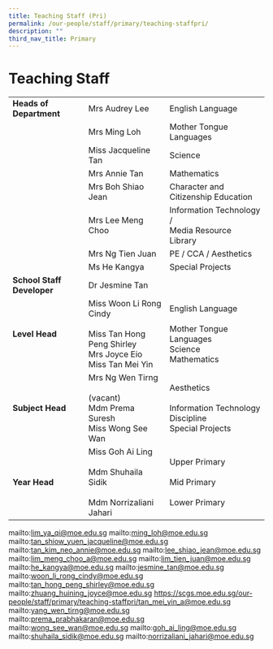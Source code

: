 ```yaml
---
title: Teaching Staff (Pri)
permalink: /our-people/staff/primary/teaching-staffpri/
description: ""
third_nav_title: Primary
---
```

# **Teaching Staff**

| 	| 	|  	|
|---	|---	|---	|
| **Heads of Department** | Mrs Audrey Lee | English Language |
|  	| Mrs Ming Loh 	| Mother Tongue Languages 	|
|  	| Miss Jacqueline Tan 	| Science 	|
|  	| Mrs Annie Tan 	| Mathematics 	|
|  	| Mrs Boh Shiao Jean 	| Character and Citizenship Education 	|
|  	| Mrs Lee Meng Choo 	| Information Technology /<br>Media Resource Library 	|
|  	| Mrs Ng Tien Juan 	| PE / CCA / Aesthetics 	|
|  	| Ms He Kangya 	| Special Projects 	|
| **School Staff Developer** 	| Dr Jesmine Tan 	|  	|
| **Level Head** 	| Miss Woon Li Rong Cindy<br><br>Miss Tan Hong Peng Shirley<br>Mrs Joyce Eio<br>Miss Tan Mei Yin 	| English Language<br><br>Mother Tongue Languages<br>Science<br>Mathematics 	|
| **Subject Head** 	| Mrs Ng Wen Tirng<br><br>(vacant)<br>Mdm Prema Suresh<br>Miss Wong See Wan 	| Aesthetics<br><br>Information Technology<br>Discipline<br>Special Projects 	|
| **Year Head** 	| Miss Goh Ai Ling<br><br>Mdm Shuhaila Sidik<br><br>Mdm Norrizaliani Jahari 	| Upper Primary<br><br>Mid Primary<br><br>Lower Primary 	|



mailto:lim_ya_qi@moe.edu.sg 
mailto:ming_loh@moe.edu.sg
mailto:tan_shiow_yuen_jacqueline@moe.edu.sg
mailto:tan_kim_neo_annie@moe.edu.sg
mailto:lee_shiao_jean@moe.edu.sg
mailto:lim_meng_choo_a@moe.edu.sg
mailto:lim_tien_juan@moe.edu.sg
mailto:he_kangya@moe.edu.sg
mailto:jesmine_tan@moe.edu.sg
mailto:woon_li_rong_cindy@moe.edu.sg
mailto:tan_hong_peng_shirley@moe.edu.sg
mailto:zhuang_huining_joyce@moe.edu.sg
https://scgs.moe.edu.sg/our-people/staff/primary/teaching-staffpri/tan_mei_yin_a@moe.edu.sg
mailto:yang_wen_tirng@moe.edu.sg
mailto:prema_prabhakaran@moe.edu.sg
mailto:wong_see_wan@moe.edu.sg
mailto:goh_ai_ling@moe.edu.sg
mailto:shuhaila_sidik@moe.edu.sg
mailto:norrizaliani_jahari@moe.edu.sg